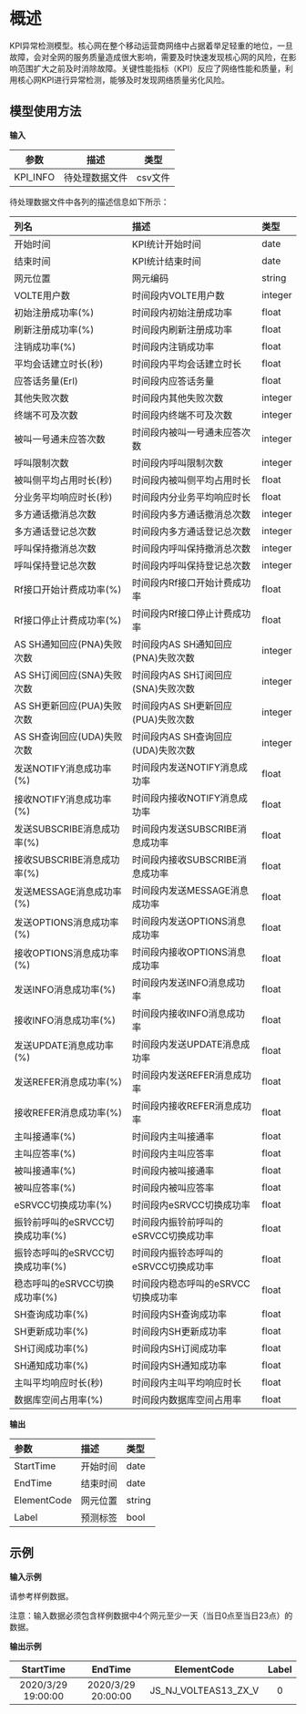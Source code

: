 **概述** 
====
KPI异常检测模型。核心网在整个移动运营商网络中占据着举足轻重的地位，一旦故障，会对全网的服务质量造成很大影响，需要及时快速发现核心网的风险，在影响范围扩大之前及时消除故障。关键性能指标（KPI）反应了网络性能和质量，利用核心网KPI进行异常检测，能够及时发现网络质量劣化风险。

**模型使用方法**
----
**输入**  

| 参数 | 描述 | 类型 |
| :-----: | :-----: | :-----: |
| KPI_INFO | 待处理数据文件 | csv文件 | 

待处理数据文件中各列的描述信息如下所示： 

| 列名 | 描述 | 类型 |
| :----- | :----- | :----- |
| 开始时间 | KPI统计开始时间 | date | 
| 结束时间 | KPI统计结束时间 | date |
| 网元位置 | 网元编码 | string |
| VOLTE用户数 | 时间段内VOLTE用户数 | integer |
| 初始注册成功率(%) | 时间段内初始注册成功率 | float |
| 刷新注册成功率(%) | 时间段内刷新注册成功率 | float |
| 注销成功率(%) | 时间段内注销成功率 | float |
| 平均会话建立时长(秒) | 时间段内平均会话建立时长 | float |
| 应答话务量(Erl) | 时间段内应答话务量 | float |
| 其他失败次数 | 时间段内其他失败次数 | integer |
| 终端不可及次数 | 时间段内终端不可及次数 | integer |
| 被叫一号通未应答次数 | 时间段内被叫一号通未应答次数 | integer |
| 呼叫限制次数 | 时间段内呼叫限制次数 | integer |
| 被叫侧平均占用时长(秒) | 时间段内被叫侧平均占用时长 | float |
| 分业务平均响应时长(秒) | 时间段内分业务平均响应时长 | float |
| 多方通话撤消总次数 | 时间段内多方通话撤消总次数 | integer |
| 多方通话登记总次数 | 时间段内多方通话登记总次数 | integer |
| 呼叫保持撤消总次数 | 时间段内呼叫保持撤消总次数 | integer |
| 呼叫保持登记总次数 | 时间段内呼叫保持登记总次数 | integer |
| Rf接口开始计费成功率(%) | 时间段内Rf接口开始计费成功率 | float |
| Rf接口停止计费成功率(%) | 时间段内Rf接口停止计费成功率 | float |
| AS SH通知回应(PNA)失败次数 | 时间段内AS SH通知回应(PNA)失败次数 | integer |
| AS SH订阅回应(SNA)失败次数 | 时间段内AS SH订阅回应(SNA)失败次数 | integer |
| AS SH更新回应(PUA)失败次数 | 时间段内AS SH更新回应(PUA)失败次数 | integer |
| AS SH查询回应(UDA)失败次数 | 时间段内AS SH查询回应(UDA)失败次数 | integer |
| 发送NOTIFY消息成功率(%) | 时间段内发送NOTIFY消息成功率 | float |
| 接收NOTIFY消息成功率(%) | 时间段内接收NOTIFY消息成功率 | float |
| 发送SUBSCRIBE消息成功率(%) | 时间段内发送SUBSCRIBE消息成功率 | float |
| 接收SUBSCRIBE消息成功率(%) | 时间段内接收SUBSCRIBE消息成功率 | float |
| 发送MESSAGE消息成功率(%) | 时间段内发送MESSAGE消息成功率 | float |
| 发送OPTIONS消息成功率(%) | 时间段内发送OPTIONS消息成功率 | float |
| 接收OPTIONS消息成功率(%) | 时间段内接收OPTIONS消息成功率 | float |
| 发送INFO消息成功率(%) | 时间段内发送INFO消息成功率 | float |
| 接收INFO消息成功率(%) | 时间段内接收INFO消息成功率 | float |
| 发送UPDATE消息成功率(%) | 时间段内发送UPDATE消息成功率 | float |
| 发送REFER消息成功率(%) | 时间段内发送REFER消息成功率 | float |
| 接收REFER消息成功率(%) | 时间段内接收REFER消息成功率 | float |
| 主叫接通率(%) | 时间段内主叫接通率 | float |
| 主叫应答率(%) | 时间段内主叫应答率 | float |
| 被叫接通率(%) | 时间段内被叫接通率 | float |
| 被叫应答率(%) | 时间段内被叫应答率 | float |
| eSRVCC切换成功率(%) | 时间段内eSRVCC切换成功率 | float |
| 振铃前呼叫的eSRVCC切换成功率(%) | 时间段内振铃前呼叫的eSRVCC切换成功率 | float |
| 振铃态呼叫的eSRVCC切换成功率(%) | 时间段内振铃态呼叫的eSRVCC切换成功率 | float |
| 稳态呼叫的eSRVCC切换成功率(%) | 时间段内稳态呼叫的eSRVCC切换成功率 | float |
| SH查询成功率(%) | 时间段内SH查询成功率 | float |
| SH更新成功率(%) | 时间段内SH更新成功率 | float |
| SH订阅成功率(%) | 时间段内SH订阅成功率 | float |
| SH通知成功率(%) | 时间段内SH通知成功率 | float |
| 主叫平均响应时长(秒) | 时间段内主叫平均响应时长 | float |
| 数据库空间占用率(%) | 时间段内数据库空间占用率 | float |

**输出** 

| 参数 | 描述 | 类型 |
| :----- | :----- | :----- |
| StartTime | 开始时间 | date | 
| EndTime | 结束时间 | date |
| ElementCode | 网元位置 | string |
| Label | 预测标签 | bool |

**示例** 
----
**输入示例** 

请参考样例数据。 

注意：输入数据必须包含样例数据中4个网元至少一天（当日0点至当日23点）的数据。

**输出示例** 

| StartTime | EndTime | ElementCode | Label |
| :-----: | :---------: | :-----------: | :-------: |
| 2020/3/29 19:00:00 | 2020/3/29 20:00:00 | JS_NJ_VOLTEAS13_ZX_V | 0 |
